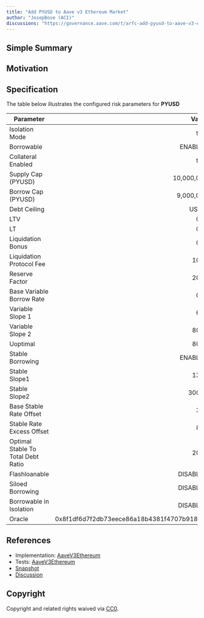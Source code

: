 ```yaml
---
title: "Add PYUSD to Aave v3 Ethereum Market"
author: "JosepBove (ACI)"
discussions: "https://governance.aave.com/t/arfc-add-pyusd-to-aave-v3-ethereum-market/16218/"
---
```


## Simple Summary

## Motivation

## Specification

The table below illustrates the configured risk parameters for **PYUSD**

| Parameter                          |                                      Value |
| ---------------------------------- | -----------------------------------------: |
| Isolation Mode                     |                                       true |
| Borrowable                         |                                    ENABLED |
| Collateral Enabled                 |                                       true |
| Supply Cap (PYUSD)                 |                                 10,000,000 |
| Borrow Cap (PYUSD)                 |                                  9,000,000 |
| Debt Ceiling                       |                                      USD 0 |
| LTV                                |                                        0 % |
| LT                                 |                                        0 % |
| Liquidation Bonus                  |                                        0 % |
| Liquidation Protocol Fee           |                                       10 % |
| Reserve Factor                     |                                       20 % |
| Base Variable Borrow Rate          |                                        0 % |
| Variable Slope 1                   |                                        6 % |
| Variable Slope 2                   |                                       80 % |
| Uoptimal                           |                                       80 % |
| Stable Borrowing                   |                                    ENABLED |
| Stable Slope1                      |                                       13 % |
| Stable Slope2                      |                                      300 % |
| Base Stable Rate Offset            |                                        3 % |
| Stable Rate Excess Offset          |                                        8 % |
| Optimal Stable To Total Debt Ratio |                                       20 % |
| Flashloanable                      |                                   DISABLED |
| Siloed Borrowing                   |                                   DISABLED |
| Borrowable in Isolation            |                                   DISABLED |
| Oracle                             | 0x8f1df6d7f2db73eece86a18b4381f4707b918fb1 |

## References

- Implementation: [AaveV3Ethereum](https://github.com/bgd-labs/aave-proposals-v3/blob/main/src/20240125_AaveV3Ethereum_AddPYUSDToAaveV3EthereumMarket/AaveV3Ethereum_AddPYUSDToAaveV3EthereumMarket_20240125.sol)
- Tests: [AaveV3Ethereum](https://github.com/bgd-labs/aave-proposals-v3/blob/main/src/20240125_AaveV3Ethereum_AddPYUSDToAaveV3EthereumMarket/AaveV3Ethereum_AddPYUSDToAaveV3EthereumMarket_20240125.t.sol)
- [Snapshot](https://snapshot.org/#/aave.eth/proposal/0xb91949efad61b134b913d93b00f73ca8a122259e6d1458cf793f22a0eebfd5d5)
- [Discussion](https://governance.aave.com/t/arfc-add-pyusd-to-aave-v3-ethereum-market/16218/)

## Copyright

Copyright and related rights waived via [CC0](https://creativecommons.org/publicdomain/zero/1.0/).
